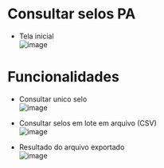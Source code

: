 # Consultar selos PA
- Tela inicial <br>
![image](https://user-images.githubusercontent.com/52454546/193135093-b7892e74-90b1-43fd-90c6-92413cc34a79.png)

# Funcionalidades
- Consultar unico selo <br> ![image](https://user-images.githubusercontent.com/52454546/193136138-ac960b85-97d9-4969-9dab-8a3fbb826014.png)


- Consultar selos em lote em arquivo (CSV) <br> ![image](https://user-images.githubusercontent.com/52454546/194057550-30859776-2f68-424d-bc7e-f9fd978126fd.png)


- Resultado do arquivo exportado <br> ![image](https://user-images.githubusercontent.com/52454546/194057717-87a0dc8a-3b63-49a3-ae63-d6ee92723d3c.png)




